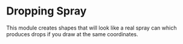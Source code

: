 # Dropping Spray

This module creates shapes that will look like a real spray can which produces drops if you draw at the same coordinates.


